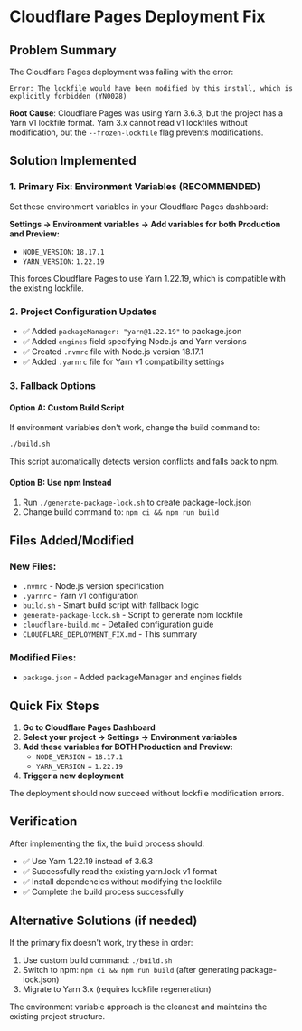 # Cloudflare Pages Deployment Fix

## Problem Summary
The Cloudflare Pages deployment was failing with the error:
```
Error: The lockfile would have been modified by this install, which is explicitly forbidden (YN0028)
```

**Root Cause**: Cloudflare Pages was using Yarn 3.6.3, but the project has a Yarn v1 lockfile format. Yarn 3.x cannot read v1 lockfiles without modification, but the `--frozen-lockfile` flag prevents modifications.

## Solution Implemented

### 1. Primary Fix: Environment Variables (RECOMMENDED)
Set these environment variables in your Cloudflare Pages dashboard:

**Settings → Environment variables → Add variables for both Production and Preview:**
- `NODE_VERSION`: `18.17.1`
- `YARN_VERSION`: `1.22.19`

This forces Cloudflare Pages to use Yarn 1.22.19, which is compatible with the existing lockfile.

### 2. Project Configuration Updates
- ✅ Added `packageManager: "yarn@1.22.19"` to package.json
- ✅ Added `engines` field specifying Node.js and Yarn versions
- ✅ Created `.nvmrc` file with Node.js version 18.17.1
- ✅ Added `.yarnrc` file for Yarn v1 compatibility settings

### 3. Fallback Options

#### Option A: Custom Build Script
If environment variables don't work, change the build command to:
```bash
./build.sh
```
This script automatically detects version conflicts and falls back to npm.

#### Option B: Use npm Instead
1. Run `./generate-package-lock.sh` to create package-lock.json
2. Change build command to: `npm ci && npm run build`

## Files Added/Modified

### New Files:
- `.nvmrc` - Node.js version specification
- `.yarnrc` - Yarn v1 configuration
- `build.sh` - Smart build script with fallback logic
- `generate-package-lock.sh` - Script to generate npm lockfile
- `cloudflare-build.md` - Detailed configuration guide
- `CLOUDFLARE_DEPLOYMENT_FIX.md` - This summary

### Modified Files:
- `package.json` - Added packageManager and engines fields

## Quick Fix Steps

1. **Go to Cloudflare Pages Dashboard**
2. **Select your project → Settings → Environment variables**
3. **Add these variables for BOTH Production and Preview:**
   - `NODE_VERSION` = `18.17.1`
   - `YARN_VERSION` = `1.22.19`
4. **Trigger a new deployment**

The deployment should now succeed without lockfile modification errors.

## Verification
After implementing the fix, the build process should:
- ✅ Use Yarn 1.22.19 instead of 3.6.3
- ✅ Successfully read the existing yarn.lock v1 format
- ✅ Install dependencies without modifying the lockfile
- ✅ Complete the build process successfully

## Alternative Solutions (if needed)
If the primary fix doesn't work, try these in order:
1. Use custom build command: `./build.sh`
2. Switch to npm: `npm ci && npm run build` (after generating package-lock.json)
3. Migrate to Yarn 3.x (requires lockfile regeneration)

The environment variable approach is the cleanest and maintains the existing project structure.
